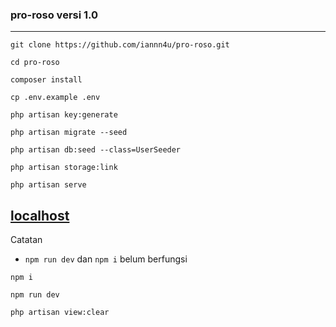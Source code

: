 ### pro-roso versi 1.0
___
```
git clone https://github.com/iannn4u/pro-roso.git
```
```
cd pro-roso
```
```
composer install
```
```
cp .env.example .env
```
```
php artisan key:generate
```
```
php artisan migrate --seed
```
```
php artisan db:seed --class=UserSeeder
```
```
php artisan storage:link
```
```
php artisan serve
```
[localhost](http://127.0.0.1:8000)
---

Catatan
- ```npm run dev``` dan ```npm i``` belum berfungsi

```
npm i
```
```
npm run dev
```
```
php artisan view:clear
```
